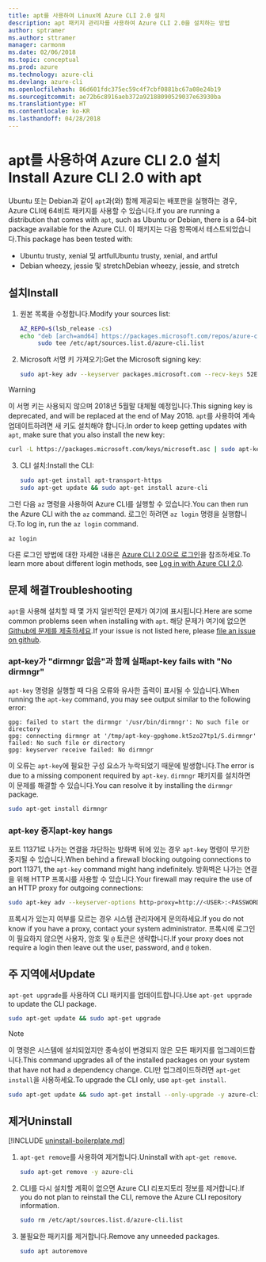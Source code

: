 ```yaml
---
title: apt를 사용하여 Linux에 Azure CLI 2.0 설치
description: apt 패키지 관리자를 사용하여 Azure CLI 2.0을 설치하는 방법
author: sptramer
ms.author: sttramer
manager: carmonm
ms.date: 02/06/2018
ms.topic: conceptual
ms.prod: azure
ms.technology: azure-cli
ms.devlang: azure-cli
ms.openlocfilehash: 86d601fdc375ec59c4f7cbf0881bc67a08e24b19
ms.sourcegitcommit: ae72b6c8916aeb372a92188090529037e63930ba
ms.translationtype: HT
ms.contentlocale: ko-KR
ms.lasthandoff: 04/28/2018
---
```

# <a name="install-azure-cli-20-with-apt"></a><span data-ttu-id="b949b-103">apt를 사용하여 Azure CLI 2.0 설치</span><span class="sxs-lookup"><span data-stu-id="b949b-103">Install Azure CLI 2.0 with apt</span></span>

<span data-ttu-id="b949b-104">Ubuntu 또는 Debian과 같이 `apt`과(와) 함께 제공되는 배포판을 실행하는 경우, Azure CLI에 64비트 패키지를 사용할 수 있습니다.</span><span class="sxs-lookup"><span data-stu-id="b949b-104">If you are running a distribution that comes with `apt`, such as Ubuntu or Debian, there is a 64-bit package available for the Azure CLI.</span></span> <span data-ttu-id="b949b-105">이 패키지는 다음 항목에서 테스트되었습니다.</span><span class="sxs-lookup"><span data-stu-id="b949b-105">This package has been tested with:</span></span>

* <span data-ttu-id="b949b-106">Ubuntu trusty, xenial 및 artful</span><span class="sxs-lookup"><span data-stu-id="b949b-106">Ubuntu trusty, xenial, and artful</span></span>
* <span data-ttu-id="b949b-107">Debian wheezy, jessie 및 stretch</span><span class="sxs-lookup"><span data-stu-id="b949b-107">Debian wheezy, jessie, and stretch</span></span>

## <a name="install"></a><span data-ttu-id="b949b-108">설치</span><span class="sxs-lookup"><span data-stu-id="b949b-108">Install</span></span>

1. <span data-ttu-id="b949b-109">원본 목록을 수정합니다.</span><span class="sxs-lookup"><span data-stu-id="b949b-109">Modify your sources list:</span></span>

     ```bash
     AZ_REPO=$(lsb_release -cs)
     echo "deb [arch=amd64] https://packages.microsoft.com/repos/azure-cli/ $AZ_REPO main" | \
          sudo tee /etc/apt/sources.list.d/azure-cli.list
     ```

2. <span data-ttu-id="b949b-110">Microsoft 서명 키 가져오기:</span><span class="sxs-lookup"><span data-stu-id="b949b-110">Get the Microsoft signing key:</span></span>

   ```bash
   sudo apt-key adv --keyserver packages.microsoft.com --recv-keys 52E16F86FEE04B979B07E28DB02C46DF417A0893
   ```

  > [!WARNING]
  > <span data-ttu-id="b949b-111">이 서명 키는 사용되지 않으며 2018년 5월말 대체될 예정입니다.</span><span class="sxs-lookup"><span data-stu-id="b949b-111">This signing key is deprecated, and will be replaced at the end of May 2018.</span></span> <span data-ttu-id="b949b-112">`apt`를 사용하여 계속 업데이트하려면 새 키도 설치해야 합니다.</span><span class="sxs-lookup"><span data-stu-id="b949b-112">In order to keep getting updates with `apt`, make sure that you also install the new key:</span></span>
  > 
  > ```bash
  > curl -L https://packages.microsoft.com/keys/microsoft.asc | sudo apt-key add -
  > ``` 

3. <span data-ttu-id="b949b-113">CLI 설치:</span><span class="sxs-lookup"><span data-stu-id="b949b-113">Install the CLI:</span></span>

   ```bash
   sudo apt-get install apt-transport-https
   sudo apt-get update && sudo apt-get install azure-cli
   ```

<span data-ttu-id="b949b-114">그런 다음 `az` 명령을 사용하여 Azure CLI를 실행할 수 있습니다.</span><span class="sxs-lookup"><span data-stu-id="b949b-114">You can then run the Azure CLI with the `az` command.</span></span> <span data-ttu-id="b949b-115">로그인 하려면 `az login` 명령을 실행합니다.</span><span class="sxs-lookup"><span data-stu-id="b949b-115">To log in, run the `az login` command.</span></span>

```azurecli
az login
```

<span data-ttu-id="b949b-116">다른 로그인 방법에 대한 자세한 내용은 [Azure CLI 2.0으로 로그인](authenticate-azure-cli.md)을 참조하세요.</span><span class="sxs-lookup"><span data-stu-id="b949b-116">To learn more about different login methods, see [Log in with Azure CLI 2.0](authenticate-azure-cli.md).</span></span>

## <a name="troubleshooting"></a><span data-ttu-id="b949b-117">문제 해결</span><span class="sxs-lookup"><span data-stu-id="b949b-117">Troubleshooting</span></span>

<span data-ttu-id="b949b-118">`apt`을 사용해 설치할 때 몇 가지 일반적인 문제가 여기에 표시됩니다.</span><span class="sxs-lookup"><span data-stu-id="b949b-118">Here are some common problems seen when installing with `apt`.</span></span> <span data-ttu-id="b949b-119">해당 문제가 여기에 없으면 [Github에 문제를 제출하세요](https://github.com/Azure/azure-cli/issues).</span><span class="sxs-lookup"><span data-stu-id="b949b-119">If your issue is not listed here, please [file an issue on github](https://github.com/Azure/azure-cli/issues).</span></span>

### <a name="apt-key-fails-with-no-dirmngr"></a><span data-ttu-id="b949b-120">apt-key가 "dirmngr 없음"과 함께 실패</span><span class="sxs-lookup"><span data-stu-id="b949b-120">apt-key fails with "No dirmngr"</span></span>

<span data-ttu-id="b949b-121">`apt-key` 명령을 실행할 때 다음 오류와 유사한 출력이 표시될 수 있습니다.</span><span class="sxs-lookup"><span data-stu-id="b949b-121">When running the `apt-key` command, you may see output similar to the following error:</span></span>

```output
gpg: failed to start the dirmngr '/usr/bin/dirmngr': No such file or directory
gpg: connecting dirmngr at '/tmp/apt-key-gpghome.kt5zo27tp1/S.dirmngr' failed: No such file or directory
gpg: keyserver receive failed: No dirmngr
```

<span data-ttu-id="b949b-122">이 오류는 `apt-key`에 필요한 구성 요소가 누락되었기 때문에 발생합니다.</span><span class="sxs-lookup"><span data-stu-id="b949b-122">The error is due to a missing component required by `apt-key`.</span></span> <span data-ttu-id="b949b-123">`dirmngr` 패키지를 설치하면 이 문제를 해결할 수 있습니다.</span><span class="sxs-lookup"><span data-stu-id="b949b-123">You can resolve it by installing the `dirmngr` package.</span></span>

```bash
sudo apt-get install dirmngr
```

### <a name="apt-key-hangs"></a><span data-ttu-id="b949b-124">apt-key 중지</span><span class="sxs-lookup"><span data-stu-id="b949b-124">apt-key hangs</span></span>

<span data-ttu-id="b949b-125">포트 11371로 나가는 연결을 차단하는 방화벽 뒤에 있는 경우 `apt-key` 명령이 무기한 중지될 수 있습니다.</span><span class="sxs-lookup"><span data-stu-id="b949b-125">When behind a firewall blocking outgoing connections to port 11371, the `apt-key` command might hang indefinitely.</span></span> <span data-ttu-id="b949b-126">방화벽은 나가는 연결을 위해 HTTP 프록시를 사용할 수 있습니다.</span><span class="sxs-lookup"><span data-stu-id="b949b-126">Your firewall may require the use of an HTTP proxy for outgoing connections:</span></span>

```bash
sudo apt-key adv --keyserver-options http-proxy=http://<USER>:<PASSWORD>@<PROXY-HOST>:<PROXY-PORT>/ --keyserver packages.microsoft.com --recv-keys 52E16F86FEE04B979B07E28DB02C46DF417A0893
```

<span data-ttu-id="b949b-127">프록시가 있는지 여부를 모르는 경우 시스템 관리자에게 문의하세요.</span><span class="sxs-lookup"><span data-stu-id="b949b-127">If you do not know if you have a proxy, contact your system administrator.</span></span> <span data-ttu-id="b949b-128">프록시에 로그인이 필요하지 않으면 사용자, 암호 및 `@` 토큰은 생략합니다.</span><span class="sxs-lookup"><span data-stu-id="b949b-128">If your proxy does not require a login then leave out the user, password, and `@` token.</span></span>

## <a name="update"></a><span data-ttu-id="b949b-129">주 지역에서</span><span class="sxs-lookup"><span data-stu-id="b949b-129">Update</span></span>

<span data-ttu-id="b949b-130">`apt-get upgrade`를 사용하여 CLI 패키지를 업데이트합니다.</span><span class="sxs-lookup"><span data-stu-id="b949b-130">Use `apt-get upgrade` to update the CLI package.</span></span>

   ```bash
   sudo apt-get update && sudo apt-get upgrade
   ```

> [!NOTE]
> <span data-ttu-id="b949b-131">이 명령은 시스템에 설치되었지만 종속성이 변경되지 않은 모든 패키지를 업그레이드합니다.</span><span class="sxs-lookup"><span data-stu-id="b949b-131">This command upgrades all of the installed packages on your system that have not had a dependency change.</span></span>
> <span data-ttu-id="b949b-132">CLI만 업그레이드하려면 `apt-get install`을 사용하세요.</span><span class="sxs-lookup"><span data-stu-id="b949b-132">To upgrade the CLI only, use `apt-get install`.</span></span>
> ```bash
> sudo apt-get update && sudo apt-get install --only-upgrade -y azure-cli
> ```

## <a name="uninstall"></a><span data-ttu-id="b949b-133">제거</span><span class="sxs-lookup"><span data-stu-id="b949b-133">Uninstall</span></span>

[!INCLUDE [uninstall-boilerplate.md](includes/uninstall-boilerplate.md)]

1. <span data-ttu-id="b949b-134">`apt-get remove`를 사용하여 제거합니다.</span><span class="sxs-lookup"><span data-stu-id="b949b-134">Uninstall with `apt-get remove`.</span></span>

    ```bash
    sudo apt-get remove -y azure-cli
    ```

2. <span data-ttu-id="b949b-135">CLI를 다시 설치할 계획이 없으면 Azure CLI 리포지토리 정보를 제거합니다.</span><span class="sxs-lookup"><span data-stu-id="b949b-135">If you do not plan to reinstall the CLI, remove the Azure CLI repository information.</span></span>

   ```bash
   sudo rm /etc/apt/sources.list.d/azure-cli.list
   ```

3. <span data-ttu-id="b949b-136">불필요한 패키지를 제거합니다.</span><span class="sxs-lookup"><span data-stu-id="b949b-136">Remove any unneeded packages.</span></span>

   ```bash
   sudo apt autoremove
   ```
